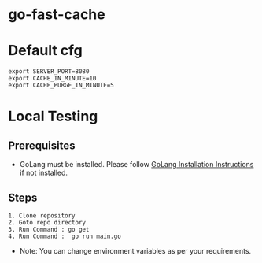 # go-fast-cache


# Default cfg
```
export SERVER_PORT=8080
export CACHE_IN_MINUTE=10
export CACHE_PURGE_IN_MINUTE=5
```


# Local Testing

## Prerequisites
 - GoLang must be installed. Please follow [GoLang Installation Instructions ](https://golang.org/doc/install) if not installed.
## Steps
```
1. Clone repository
2. Goto repo directory
3. Run Command : go get
4. Run Command :  go run main.go
```
- Note: You can change environment variables as per your requirements.